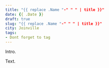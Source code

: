 ```yaml
---
title: "{{ replace .Name "-" " " | title }}"
date: {{ .Date }}
draft: true
slug: "{{ replace .Name "-" " " | title }}"
city: Joinville
tags:
- Dont forget to tag
---
```


Intro.

<!--more-->

Text.
